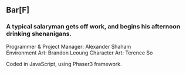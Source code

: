 ## Bar[F]
### A typical salaryman gets off work, and begins his afternoon drinking shenanigans.

Programmer & Project Manager: Alexander Shaham  
Environment Art: Brandon Leoung
Character Art: Terence So

Coded in JavaScript, using Phaser3 framework.  
